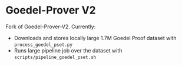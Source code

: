 # Goedel-Prover V2
Fork of Goedel-Prover-V2. Currently:
- Downloads and stores locally large 1.7M Goedel Proof dataset with `process_goedel_pset.py`
- Runs large pipeline job over the dataset with `scripts/pipeline_goedel_pset.sh`
